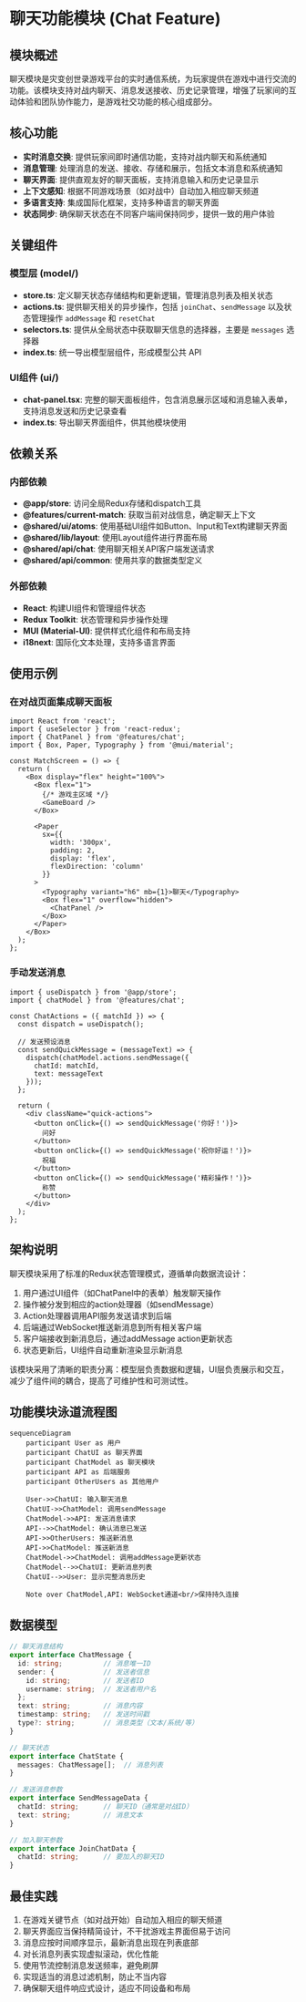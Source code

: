 # 聊天功能模块 (Chat Feature)

## 模块概述

聊天模块是灾变创世录游戏平台的实时通信系统，为玩家提供在游戏中进行交流的功能。该模块支持对战内聊天、消息发送接收、历史记录管理，增强了玩家间的互动体验和团队协作能力，是游戏社交功能的核心组成部分。

## 核心功能

- **实时消息交换**: 提供玩家间即时通信功能，支持对战内聊天和系统通知
- **消息管理**: 处理消息的发送、接收、存储和展示，包括文本消息和系统通知
- **聊天界面**: 提供直观友好的聊天面板，支持消息输入和历史记录显示
- **上下文感知**: 根据不同游戏场景（如对战中）自动加入相应聊天频道
- **多语言支持**: 集成国际化框架，支持多种语言的聊天界面
- **状态同步**: 确保聊天状态在不同客户端间保持同步，提供一致的用户体验

## 关键组件

### 模型层 (model/)

- **store.ts**: 定义聊天状态存储结构和更新逻辑，管理消息列表及相关状态
- **actions.ts**: 提供聊天相关的异步操作，包括 `joinChat`、`sendMessage` 以及状态管理操作 `addMessage` 和 `resetChat`
- **selectors.ts**: 提供从全局状态中获取聊天信息的选择器，主要是 `messages` 选择器
- **index.ts**: 统一导出模型层组件，形成模型公共 API

### UI组件 (ui/)

- **chat-panel.tsx**: 完整的聊天面板组件，包含消息展示区域和消息输入表单，支持消息发送和历史记录查看
- **index.ts**: 导出聊天界面组件，供其他模块使用

## 依赖关系

### 内部依赖

- **@app/store**: 访问全局Redux存储和dispatch工具
- **@features/current-match**: 获取当前对战信息，确定聊天上下文
- **@shared/ui/atoms**: 使用基础UI组件如Button、Input和Text构建聊天界面
- **@shared/lib/layout**: 使用Layout组件进行界面布局
- **@shared/api/chat**: 使用聊天相关API客户端发送请求
- **@shared/api/common**: 使用共享的数据类型定义

### 外部依赖

- **React**: 构建UI组件和管理组件状态
- **Redux Toolkit**: 状态管理和异步操作处理
- **MUI (Material-UI)**: 提供样式化组件和布局支持
- **i18next**: 国际化文本处理，支持多语言界面

## 使用示例

### 在对战页面集成聊天面板

```tsx
import React from 'react';
import { useSelector } from 'react-redux';
import { ChatPanel } from '@features/chat';
import { Box, Paper, Typography } from '@mui/material';

const MatchScreen = () => {
  return (
    <Box display="flex" height="100%">
      <Box flex="1">
        {/* 游戏主区域 */}
        <GameBoard />
      </Box>
      
      <Paper 
        sx={{ 
          width: '300px', 
          padding: 2,
          display: 'flex',
          flexDirection: 'column'
        }}
      >
        <Typography variant="h6" mb={1}>聊天</Typography>
        <Box flex="1" overflow="hidden">
          <ChatPanel />
        </Box>
      </Paper>
    </Box>
  );
};
```

### 手动发送消息

```tsx
import { useDispatch } from '@app/store';
import { chatModel } from '@features/chat';

const ChatActions = ({ matchId }) => {
  const dispatch = useDispatch();
  
  // 发送预设消息
  const sendQuickMessage = (messageText) => {
    dispatch(chatModel.actions.sendMessage({
      chatId: matchId,
      text: messageText
    }));
  };
  
  return (
    <div className="quick-actions">
      <button onClick={() => sendQuickMessage('你好！')}>
        问好
      </button>
      <button onClick={() => sendQuickMessage('祝你好运！')}>
        祝福
      </button>
      <button onClick={() => sendQuickMessage('精彩操作！')}>
        称赞
      </button>
    </div>
  );
};
```

## 架构说明

聊天模块采用了标准的Redux状态管理模式，遵循单向数据流设计：

1. 用户通过UI组件（如ChatPanel中的表单）触发聊天操作
2. 操作被分发到相应的action处理器（如sendMessage）
3. Action处理器调用API服务发送请求到后端
4. 后端通过WebSocket推送新消息到所有相关客户端
5. 客户端接收到新消息后，通过addMessage action更新状态
6. 状态更新后，UI组件自动重新渲染显示新消息

该模块采用了清晰的职责分离：模型层负责数据和逻辑，UI层负责展示和交互，减少了组件间的耦合，提高了可维护性和可测试性。

## 功能模块泳道流程图

```mermaid
sequenceDiagram
    participant User as 用户
    participant ChatUI as 聊天界面
    participant ChatModel as 聊天模块
    participant API as 后端服务
    participant OtherUsers as 其他用户
    
    User->>ChatUI: 输入聊天消息
    ChatUI->>ChatModel: 调用sendMessage
    ChatModel->>API: 发送消息请求
    API-->>ChatModel: 确认消息已发送
    API->>OtherUsers: 推送新消息
    API->>ChatModel: 推送新消息
    ChatModel->>ChatModel: 调用addMessage更新状态
    ChatModel-->>ChatUI: 更新消息列表
    ChatUI-->>User: 显示完整消息历史
    
    Note over ChatModel,API: WebSocket通道<br/>保持持久连接
```

## 数据模型

```typescript
// 聊天消息结构
export interface ChatMessage {
  id: string;          // 消息唯一ID
  sender: {            // 发送者信息
    id: string;        // 发送者ID
    username: string;  // 发送者用户名
  };
  text: string;        // 消息内容
  timestamp: string;   // 发送时间戳
  type?: string;       // 消息类型（文本/系统/等）
}

// 聊天状态
export interface ChatState {
  messages: ChatMessage[];  // 消息列表
}

// 发送消息参数
export interface SendMessageData {
  chatId: string;      // 聊天ID（通常是对战ID）
  text: string;        // 消息文本
}

// 加入聊天参数
export interface JoinChatData {
  chatId: string;      // 要加入的聊天ID
}
```

## 最佳实践

1. 在游戏关键节点（如对战开始）自动加入相应的聊天频道
2. 聊天界面应当保持精简设计，不干扰游戏主界面但易于访问
3. 消息应按时间顺序显示，最新消息出现在列表底部
4. 对长消息列表实现虚拟滚动，优化性能
5. 使用节流控制消息发送频率，避免刷屏
6. 实现适当的消息过滤机制，防止不当内容
7. 确保聊天组件响应式设计，适应不同设备和布局 